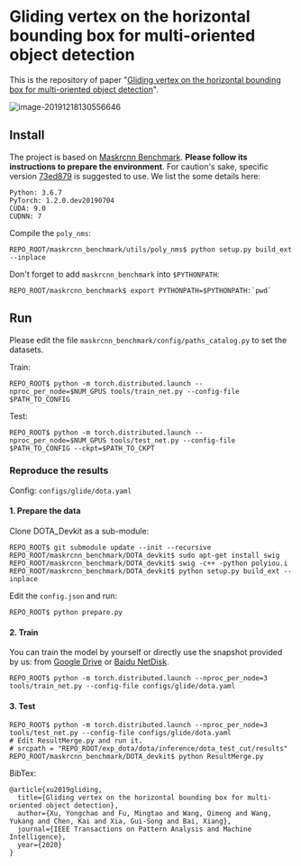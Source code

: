 # Gliding vertex on the horizontal bounding box for multi-oriented object detection 

This is the repository of paper "[Gliding vertex on the horizontal bounding box for multi-oriented object detection](https://arxiv.org/abs/1911.09358)". 

![image-20191218130556646](https://tva1.sinaimg.cn/large/006tNbRwly1ga0sm5sjiuj30w60ek1kx.jpg)

## Install

The project is based on [Maskrcnn Benchmark](https://github.com/facebookresearch/maskrcnn-benchmark). **Please follow its instructions to prepare the environment**. For caution's sake, specific version [73ed879](https://github.com/facebookresearch/maskrcnn-benchmark/tree/73ed87954c971b4f6f38d9da442bcac51055353e) is suggested to use. We list the some details here:

```
Python: 3.6.7
PyTorch: 1.2.0.dev20190704
CUDA: 9.0
CUDNN: 7
```

Compile the `poly_nms`:

```shell
REPO_ROOT/maskrcnn_benchmark/utils/poly_nms$ python setup.py build_ext --inplace
```

Don't forget to add `maskrcnn_benchmark` into `$PYTHONPATH`:

```shell
REPO_ROOT/maskrcnn_benchmark$ export PYTHONPATH=$PYTHONPATH:`pwd`
```

## Run

Please edit the file `maskrcnn_benchmark/config/paths_catalog.py` to set the datasets.

Train:

```shell
REPO_ROOT$ python -m torch.distributed.launch --nproc_per_node=$NUM_GPUS tools/train_net.py --config-file $PATH_TO_CONFIG
```

Test:

```shell
REPO_ROOT$ python -m torch.distributed.launch --nproc_per_node=$NUM_GPUS tools/test_net.py --config-file $PATH_TO_CONFIG --ckpt=$PATH_TO_CKPT
```

### Reproduce the results

Config: `configs/glide/dota.yaml`

#### 1. Prepare the data

Clone DOTA_Devkit as a sub-module:

```shell
REPO_ROOT$ git submodule update --init --recursive
REPO_ROOT/maskrcnn_benchmark/DOTA_devkit$ sudo apt-get install swig
REPO_ROOT/maskrcnn_benchmark/DOTA_devkit$ swig -c++ -python polyiou.i
REPO_ROOT/maskrcnn_benchmark/DOTA_devkit$ python setup.py build_ext --inplace
```

Edit the `config.json` and run:

```shell
REPO_ROOT$ python prepare.py
```

#### 2. Train

You can train the model by yourself or directly use the snapshot provided by us: from [Google Drive](https://drive.google.com/open?id=19j6PiHFdtWemu0TC6pURKCpVcjKawPso) or [Baidu NetDisk](https://pan.baidu.com/s/1FO2eNBP6J6HgiklGjxnxuw).

```shell
REPO_ROOT$ python -m torch.distributed.launch --nproc_per_node=3 tools/train_net.py --config-file configs/glide/dota.yaml
```

#### 3. Test

```shell
REPO_ROOT$ python -m torch.distributed.launch --nproc_per_node=3 tools/test_net.py --config-file configs/glide/dota.yaml
# Edit ResultMerge.py and run it.
# srcpath = "REPO_ROOT/exp_dota/dota/inference/dota_test_cut/results"
REPO_ROOT/maskrcnn_benchmark/DOTA_devkit$ python ResultMerge.py
```

BibTex:
```
@article{xu2019gliding,
  title={Gliding vertex on the horizontal bounding box for multi-oriented object detection},
  author={Xu, Yongchao and Fu, Mingtao and Wang, Qimeng and Wang, Yukang and Chen, Kai and Xia, Gui-Song and Bai, Xiang},
  journal={IEEE Transactions on Pattern Analysis and Machine Intelligence},
  year={2020}
}
```
